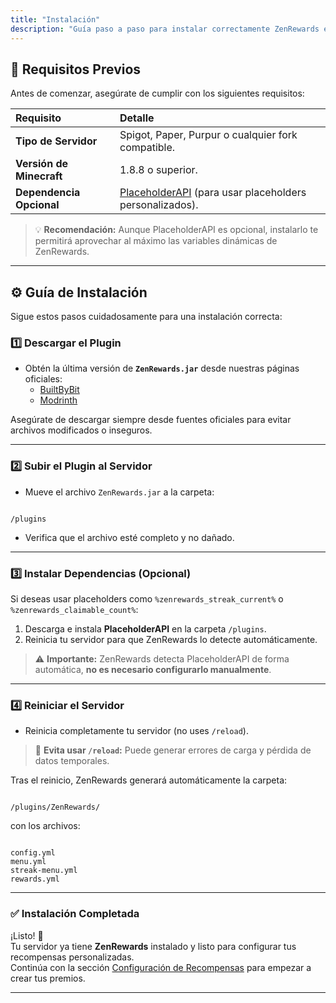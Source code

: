 ```yaml
---
title: "Instalación"
description: "Guía paso a paso para instalar correctamente ZenRewards en tu servidor de Minecraft."
---
```


## 🧱 Requisitos Previos

Antes de comenzar, asegúrate de cumplir con los siguientes requisitos:

| Requisito | Detalle |
| :--- | :--- |
| **Tipo de Servidor** | Spigot, Paper, Purpur o cualquier fork compatible. |
| **Versión de Minecraft** | 1.8.8 o superior. |
| **Dependencia Opcional** | [PlaceholderAPI](https://www.spigotmc.org/resources/placeholderapi.6245/) (para usar placeholders personalizados). |

> 💡 **Recomendación:** Aunque PlaceholderAPI es opcional, instalarlo te permitirá aprovechar al máximo las variables dinámicas de ZenRewards.

---

## ⚙️ Guía de Instalación

Sigue estos pasos cuidadosamente para una instalación correcta:

### **1️⃣ Descargar el Plugin**

- Obtén la última versión de **`ZenRewards.jar`** desde nuestras páginas oficiales:  
  - [BuiltByBit](https://builtbybit.com/resources/zenrewards.77368)
  - [Modrinth](https://modrinth.com/project/zenrewards)

Asegúrate de descargar siempre desde fuentes oficiales para evitar archivos modificados o inseguros.

---

### **2️⃣ Subir el Plugin al Servidor**

- Mueve el archivo `ZenRewards.jar` a la carpeta:
```

/plugins

```
- Verifica que el archivo esté completo y no dañado.

---

### **3️⃣ Instalar Dependencias (Opcional)**

Si deseas usar placeholders como `%zenrewards_streak_current%` o `%zenrewards_claimable_count%`:

1. Descarga e instala **PlaceholderAPI** en la carpeta `/plugins`.
2. Reinicia tu servidor para que ZenRewards lo detecte automáticamente.

> ⚠️ **Importante:** ZenRewards detecta PlaceholderAPI de forma automática, **no es necesario configurarlo manualmente**.

---

### **4️⃣ Reiniciar el Servidor**

- Reinicia completamente tu servidor (no uses `/reload`).

> 🚫 **Evita usar `/reload`:** Puede generar errores de carga y pérdida de datos temporales.

Tras el reinicio, ZenRewards generará automáticamente la carpeta:
```

/plugins/ZenRewards/

```
con los archivos:
```

config.yml
menu.yml
streak-menu.yml
rewards.yml

```

---

### ✅ **Instalación Completada**

¡Listo! 🎉  
Tu servidor ya tiene **ZenRewards** instalado y listo para configurar tus recompensas personalizadas.  
Continúa con la sección [Configuración de Recompensas](../configuracion/recompensas) para empezar a crear tus premios.

---